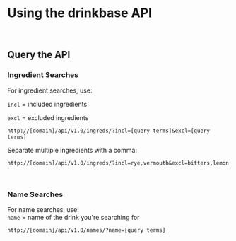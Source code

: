 # Using the drinkbase API

</br>

## Query the API

### Ingredient Searches

For ingredient searches, use:

`incl` = included ingredients

`excl` = excluded ingredients

`http://[domain]/api/v1.0/ingreds/?incl=[query terms]&excl=[query terms]`

Separate multiple ingredients with a comma:

`http://[domain]/api/v1.0/ingreds/?incl=rye,vermouth&excl=bitters,lemon`

</br>

### Name Searches

For name searches, use:</br> `name` = name of the drink you're searching for

`http://[domain]/api/v1.0/names/?name=[query terms]`

